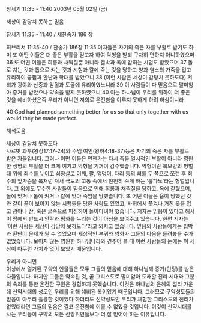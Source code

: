 창세기 11:35 - 11:40 
2003년 05월 02일 (금)

세상이 감당치 못하는 믿음



창세기 11:35 - 11:40 / 새찬송가 186 장


히브리서 11:35-40 / 찬송가 186장
11:35 여자들은 자기의 죽은 자를 부활로 받기도 하며 또 어떤 이들은 더 좋은 부활을 얻고자 하여 악형을 받되 구차히 면하지 아니하였으며
36 또 어떤 이들은 희롱과 채찍질뿐 아니라 결박과 옥에 갇히는 시험도 받았으며
37 돌로 치는 것과 톱으로 켜는 것과 시험과 칼에 죽는 것을 당하고 양과 염소의 가죽을 입고 유리하여 궁핍과 환난과 학대를 받았으니
38 (이런 사람은 세상이 감당치 못하도다) 저희가 광야와 산중과 암혈과 토굴에 유리하였느니라
39 이 사람들이 다 믿음으로 말미암아 증거를 받았으나 약속을 받지 못하였으니
40 이는 하나님이 우리를 위하여 더 좋은 것을 예비하셨은즉 우리가 아니면 저희로 온전함을 이루지 못하게 하려 하심이니라

40 God had planned something better for us so that only together with us would they be made perfect.

해석도움





세상이 감당치 못하도다  
사르밧 과부(왕상17:17-24)와 수넴 여인(왕하4:18-37)등은 자기의 죽은 자를 부활로 받은 자들입니다. 그러나 어떤 이들은 언젠가는 다시 죽을 일시적인 부활이 아니라 영원한 생명의 부활을 더 크게 여기고 악형을 기꺼이 감수했습니다. 악형이란 북모양의 형벌대 위에 죄수를 누이고 쇠창살로 어깨, 팔, 엉덩이, 다리 등의 뼈를 두 쪽으로 쪼갠 후 죄수의 앞가슴을 북처럼 쳐서 극도의 고통 속에서 천천히 죽게 하는 ‘툼파노’라는 형벌입니다. 그 외에도 무수한 사람들이 믿음으로 인해 희롱과 채찍질을 당하고, 옥에 갇혔으며, 돌에 맞거나 톱에 켜거나 칼에 맞아 죽임을 당했습니다. 또 어떤 이들은 욥이 당했던 것과 같이 끝이 보이지 않는 시험들을 당한 사람도 있었고, 사회에서 쫓겨나 거친 옷을 입고 광야나 산, 혹은 굴속으로 피신하여 돌아다녀야 했습니다. 저자는 믿음이 있다고 해서 이 땅에서 반드시 안락과 평화를 누리는 것이 아님을 보여주고 있습니다. 한편 저자는 ‘이런 사람은 세상이 감당치 못하도다’라고 외치고 있습니다. 믿음의 사람들에게는 핍박과 환난이 문제가 될 수 없었으며 세상적인 부귀와 영화가 그들의 마음을 돌려놓을 수가 없었습니다. 보이지 않는 영원한 하나님나라와 견주어 볼 때 이런 사람들의 눈에는 이 세상이 아무런 가치가 없어 보였기 때문입니다.

우리가 아니면  
이상에서 열거된 구약의 인물들은 모두 그들의 믿음에 대해 하나님께 증거(인정)를 받은 자들입니다. 하지만 그들은 약속된 것, 곧 그리스도로 말미암아 도래할 진리 시대와 그분의 속죄를 통한 온전한 구원은 경험하지 못했습니다. 이것은 하나님의 은혜의 섭리 가운데 신약시대의 성도인 우리를 위해 예비된 복이었기 때문입니다. 그러므로 구약성도들의 믿음이 아무리 훌륭한 것이었다 하더라도 신약성도인 우리가 체험한 그리스도의 진리가 없었더라면 그들의 믿음은 결코 온전함에 이를 수 없었을 것입니다. 이것이 신약시대를 사는 우리들이 구약의 모든 신앙위인들보다 더 잘 믿어야 하는 이유입니다.